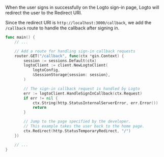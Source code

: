 When the user signs in successfully on the Logto sign-in page, Logto will redirect the user to the Redirect URI.

Since the redirect URI is `http://localhost:3000/callback`, we add the `/callback` route to handle the callback after signing in.

```go title="main.go"
func main() {
	// ...

	// Add a route for handling sign-in callback requests
	router.GET("/callback", func(ctx *gin.Context) {
		session := sessions.Default(ctx)
		logtoClient := client.NewLogtoClient(
			logtoConfig,
			&SessionStorage{session: session},
		)

		// The sign-in callback request is handled by Logto
		err := logtoClient.HandleSignInCallback(ctx.Request)
		if err != nil {
			ctx.String(http.StatusInternalServerError, err.Error())
			return
		}

		// Jump to the page specified by the developer.
		// This example takes the user back to the home page.
		ctx.Redirect(http.StatusTemporaryRedirect, "/")
	})

	// ...
}
```
